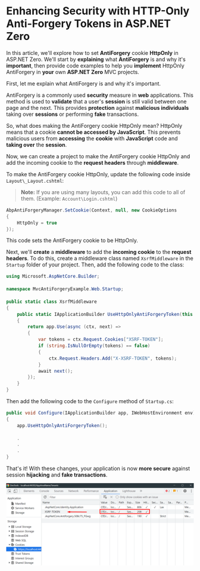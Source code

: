 # Enhancing Security with HTTP-Only Anti-Forgery Tokens in ASP.NET Zero

In this article, we'll explore how to set **AntiForgery** cookie **HttpOnly** in ASP.NET Zero. We'll start by **explaining** what **AntiForgery** is and why it's **important**, then provide code examples to help you **implement** HttpOnly AntiForgery in **your** own **ASP.NET Zero** MVC projects.

First, let me explain what AntiForgery is and why it's important.

AntiForgery is a commonly used **security** measure in **web** applications. This method is used to **validate** that a user's **session** is still valid between one page and the next. This provides **protection** against **malicious individuals** taking over **sessions** or performing **fake** transactions.

So, what does making the AntiForgery cookie HttpOnly mean? HttpOnly means that a cookie **cannot be accessed by JavaScript**. This prevents malicious users from **accessing** the **cookie** with **JavaScript** code and **taking over** the **session**.

Now, we can create a project to make the AntiForgery cookie HttpOnly and add the incoming cookie to the **request headers** through **middleware**.

To make the AntiForgery cookie HttpOnly, update the following code inside `Layout\_Layout.cshtml`:

> **Note:** If you are using many layouts, you can add this code to all of them. (Example: `Account\Login.cshtml`)

```csharp
AbpAntiForgeryManager.SetCookie(Context, null, new CookieOptions
{
    HttpOnly = true
});
```

This code sets the AntiForgery cookie to be HttpOnly.

Next, we'll **create** a **middleware** to add the **incoming cookie** to the **request headers**. To do this, create a middleware class named `XsrfMiddleware` in the `Startup` folder of your project. Then, add the following code to the class:

```csharp
using Microsoft.AspNetCore.Builder;

namespace MvcAntiForgeryExample.Web.Startup;

public static class XsrfMiddleware
{
    public static IApplicationBuilder UseHttpOnlyAntiForgeryToken(this IApplicationBuilder app)
    {
        return app.Use(async (ctx, next) =>
        {
            var tokens = ctx.Request.Cookies["XSRF-TOKEN"];
            if (string.IsNullOrEmpty(tokens) == false)
            {
                ctx.Request.Headers.Add("X-XSRF-TOKEN", tokens);
            }
            await next();
        });
    }
}
```

Then add the following code to the `Configure` method of `Startup.cs`:

```csharp
public void Configure(IApplicationBuilder app, IWebHostEnvironment env)
{
    app.UseHttpOnlyAntiForgeryToken();

    .
    .
    .
}
```

That's it! With these changes, your application is now **more secure** against session **hijacking** and **fake transactions**.

![AntiForgery](images/http-only-antiforgery-token.png)
